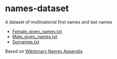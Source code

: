 # names-dataset
A dataset of multinational first names and last names

- [Female_given_names.txt](https://raw.githubusercontent.com/solvenium/names-dataset/master/dataset/Female_given_names.txt)
- [Male_given_names.txt](https://raw.githubusercontent.com/solvenium/names-dataset/master/dataset/Male_given_names.txt)
- [Surnames.txt](https://raw.githubusercontent.com/solvenium/names-dataset/master/dataset/Surnames.txt)

Based on [Wiktionary Names Appendix](https://en.wiktionary.org/wiki/Appendix:Names)
